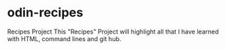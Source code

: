 # odin-recipes
Recipes Project
This "Recipes" Project will highlight all that I have learned with HTML, command lines and git hub. 